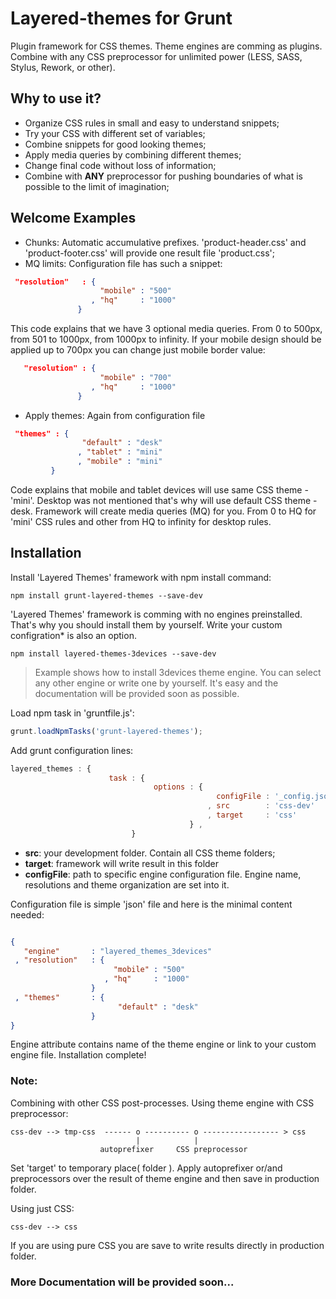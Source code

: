 # Layered-themes for Grunt

Plugin framework for CSS themes. Theme engines are comming as plugins. Combine with any CSS preprocessor for unlimited power (LESS, SASS, Stylus, Rework, or other).

## Why to use it?
 - Organize CSS rules in small and easy to understand snippets;
 - Try your CSS with different set of variables;
 - Combine snippets for good looking themes;
 - Apply media queries by combining different themes;
 - Change final code without loss of information;
 - Combine with **ANY** preprocessor for pushing boundaries of what is possible to the limit of imagination;



## Welcome Examples
- Chunks: Automatic accumulative prefixes. 'product-header.css' and 'product-footer.css' will provide one result file 'product.css';
- MQ limits: Configuration file has such a snippet:

```json
 "resolution"   : { 
  				    "mobile" : "500" 
  				  , "hq"     : "1000" 
  		       }

```
This code explains that we have 3 optional media queries. From 0 to 500px, from 501 to 1000px, from 1000px to infinity. If your mobile design should be applied up to 700px you can change just mobile border value:

```json
   "resolution" : { 
	  			    "mobile" : "700" 
	  			  , "hq"     : "1000" 
	  		   }
```
- Apply themes: Again from configuration file

```json
 "themes" : { 
	  		    "default" : "desk"
	  		   , "tablet" : "mini"
	  		   , "mobile" : "mini"
  	     } 
```
Code explains that mobile and tablet devices will use same CSS theme - 'mini'. Desktop was not mentioned that's why will use default CSS theme - desk. Framework will create media queries (MQ) for you. From 0 to HQ for 'mini' CSS rules and other from HQ to infinity for desktop rules.




## Installation
Install 'Layered Themes' framework with npm install command:

```
npm install grunt-layered-themes --save-dev
```

'Layered Themes' framework is comming with no engines preinstalled. That's why you should install them by yourself. Write your custom configration* is also an option.

```
npm install layered-themes-3devices --save-dev
```
> Example shows how to install 3devices theme engine. You can select any other engine or write one by yourself. It's easy and the documentation will be provided soon as possible.



Load npm task in 'gruntfile.js':
```js
grunt.loadNpmTasks('grunt-layered-themes');
```

Add grunt configuration lines:
```js
layered_themes : {
                      task : {
                                options : {
                                              configFile : '_config.json'
                                            , src        : 'css-dev'
                                            , target     : 'css'
                                        } ,
                           }
```
 - **src**: your development folder. Contain all CSS theme folders;
 - **target**: framework will write result in this folder
 - **configFile**: path to specific engine configuration file. Engine name, resolutions and theme organization are set into it.

Configuration file is simple 'json' file and here is the minimal content needed:
 
 ```json

{
    "engine"       : "layered_themes_3devices"
  , "resolution"   : { 
	  				    "mobile" : "500" 
	  				  , "hq"     : "1000" 
	  		       }
  , "themes"       : { 
	  				     "default" : "desk"
	  			   }
}
 ```
Engine attribute contains name of the theme engine or link to your custom engine file.
Installation complete!

### Note:

Combining with other CSS post-processes. Using theme engine with CSS preprocessor:
```
css-dev --> tmp-css  ------ o ---------- o ----------------- > css 
                            |            |
                    autoprefixer     CSS preprocessor
```
Set 'target' to temporary place( folder ). Apply autoprefixer or/and preprocessors over the result of theme engine and then save in production folder.


Using just CSS:
```
css-dev --> css
```

If you are using pure CSS you are save to write results directly in production folder.



### More Documentation will be provided soon...






